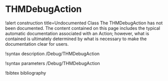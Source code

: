 <!-- MOOSE Documentation Stub: Remove this when content is added. -->

# THMDebugAction

!alert construction title=Undocumented Class
The THMDebugAction has not been documented. The content contained on this page includes the
typical automatic documentation associated with an Action; however, what is contained is ultimately
determined by what is necessary to make the documentation clear for users.

!syntax description /Debug/THMDebugAction

!syntax parameters /Debug/THMDebugAction

!bibtex bibliography
